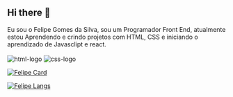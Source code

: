 ## Hi there 👋

Eu sou o Felipe Gomes da Silva, sou um Programador Front End, atualmente estou Aprendendo e crindo projetos com HTML, CSS e iniciando o aprendizado de Javasclipt e react.
<br>
<br>
<img src="https://img.shields.io/badge/HTML5-E34F26?style=for-the-badge&logo=html5&logoColor=white" alt="html-logo"/>
<img src="https://img.shields.io/badge/CSS3-1572B6?style=for-the-badge&logo=css3&logoColor=white" alt="css-logo"/>

[![Felipe Card](https://github-readme-stats.vercel.app/api/?username=Felipeg1988)](https://github.com/anuraghazra/github-readme-stats)

[![Felipe Langs](https://github-readme-stats.vercel.app/api/top-langs/?username=Felipeg1988)](https://github.com/anuraghazra/github-readme-stats)
